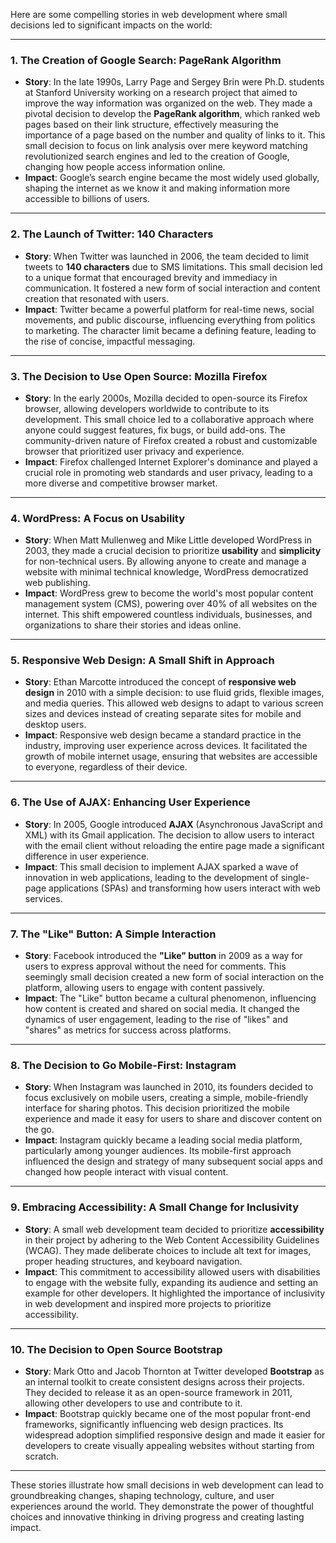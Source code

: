 Here are some compelling stories in web development where small decisions led to significant impacts on the world:

---

### 1. **The Creation of Google Search: PageRank Algorithm**
   - **Story**: In the late 1990s, Larry Page and Sergey Brin were Ph.D. students at Stanford University working on a research project that aimed to improve the way information was organized on the web. They made a pivotal decision to develop the **PageRank algorithm**, which ranked web pages based on their link structure, effectively measuring the importance of a page based on the number and quality of links to it. This small decision to focus on link analysis over mere keyword matching revolutionized search engines and led to the creation of Google, changing how people access information online.
   - **Impact**: Google’s search engine became the most widely used globally, shaping the internet as we know it and making information more accessible to billions of users.

---

### 2. **The Launch of Twitter: 140 Characters**
   - **Story**: When Twitter was launched in 2006, the team decided to limit tweets to **140 characters** due to SMS limitations. This small decision led to a unique format that encouraged brevity and immediacy in communication. It fostered a new form of social interaction and content creation that resonated with users.
   - **Impact**: Twitter became a powerful platform for real-time news, social movements, and public discourse, influencing everything from politics to marketing. The character limit became a defining feature, leading to the rise of concise, impactful messaging.

---

### 3. **The Decision to Use Open Source: Mozilla Firefox**
   - **Story**: In the early 2000s, Mozilla decided to open-source its Firefox browser, allowing developers worldwide to contribute to its development. This small choice led to a collaborative approach where anyone could suggest features, fix bugs, or build add-ons. The community-driven nature of Firefox created a robust and customizable browser that prioritized user privacy and experience.
   - **Impact**: Firefox challenged Internet Explorer's dominance and played a crucial role in promoting web standards and user privacy, leading to a more diverse and competitive browser market.

---

### 4. **WordPress: A Focus on Usability**
   - **Story**: When Matt Mullenweg and Mike Little developed WordPress in 2003, they made a crucial decision to prioritize **usability** and **simplicity** for non-technical users. By allowing anyone to create and manage a website with minimal technical knowledge, WordPress democratized web publishing.
   - **Impact**: WordPress grew to become the world's most popular content management system (CMS), powering over 40% of all websites on the internet. This shift empowered countless individuals, businesses, and organizations to share their stories and ideas online.

---

### 5. **Responsive Web Design: A Small Shift in Approach**
   - **Story**: Ethan Marcotte introduced the concept of **responsive web design** in 2010 with a simple decision: to use fluid grids, flexible images, and media queries. This allowed web designs to adapt to various screen sizes and devices instead of creating separate sites for mobile and desktop users.
   - **Impact**: Responsive web design became a standard practice in the industry, improving user experience across devices. It facilitated the growth of mobile internet usage, ensuring that websites are accessible to everyone, regardless of their device.

---

### 6. **The Use of AJAX: Enhancing User Experience**
   - **Story**: In 2005, Google introduced **AJAX** (Asynchronous JavaScript and XML) with its Gmail application. The decision to allow users to interact with the email client without reloading the entire page made a significant difference in user experience.
   - **Impact**: This small decision to implement AJAX sparked a wave of innovation in web applications, leading to the development of single-page applications (SPAs) and transforming how users interact with web services.

---

### 7. **The "Like" Button: A Simple Interaction**
   - **Story**: Facebook introduced the **"Like" button** in 2009 as a way for users to express approval without the need for comments. This seemingly small decision created a new form of social interaction on the platform, allowing users to engage with content passively.
   - **Impact**: The "Like" button became a cultural phenomenon, influencing how content is created and shared on social media. It changed the dynamics of user engagement, leading to the rise of "likes" and "shares" as metrics for success across platforms.

---

### 8. **The Decision to Go Mobile-First: Instagram**
   - **Story**: When Instagram was launched in 2010, its founders decided to focus exclusively on mobile users, creating a simple, mobile-friendly interface for sharing photos. This decision prioritized the mobile experience and made it easy for users to share and discover content on the go.
   - **Impact**: Instagram quickly became a leading social media platform, particularly among younger audiences. Its mobile-first approach influenced the design and strategy of many subsequent social apps and changed how people interact with visual content.

---

### 9. **Embracing Accessibility: A Small Change for Inclusivity**
   - **Story**: A small web development team decided to prioritize **accessibility** in their project by adhering to the Web Content Accessibility Guidelines (WCAG). They made deliberate choices to include alt text for images, proper heading structures, and keyboard navigation.
   - **Impact**: This commitment to accessibility allowed users with disabilities to engage with the website fully, expanding its audience and setting an example for other developers. It highlighted the importance of inclusivity in web development and inspired more projects to prioritize accessibility.

---

### 10. **The Decision to Open Source Bootstrap**
   - **Story**: Mark Otto and Jacob Thornton at Twitter developed **Bootstrap** as an internal toolkit to create consistent designs across their projects. They decided to release it as an open-source framework in 2011, allowing other developers to use and contribute to it.
   - **Impact**: Bootstrap quickly became one of the most popular front-end frameworks, significantly influencing web design practices. Its widespread adoption simplified responsive design and made it easier for developers to create visually appealing websites without starting from scratch.

---

These stories illustrate how small decisions in web development can lead to groundbreaking changes, shaping technology, culture, and user experiences around the world. They demonstrate the power of thoughtful choices and innovative thinking in driving progress and creating lasting impact.